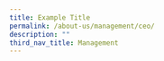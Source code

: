 ```yaml
---
title: Example Title
permalink: /about-us/management/ceo/
description: ""
third_nav_title: Management
---
```

